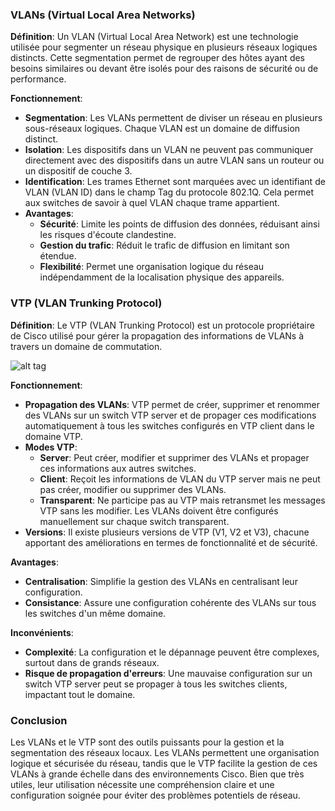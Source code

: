 ### VLANs (Virtual Local Area Networks)

**Définition**: 
Un VLAN (Virtual Local Area Network) est une technologie utilisée pour segmenter un réseau physique en plusieurs réseaux logiques distincts. Cette segmentation permet de regrouper des hôtes ayant des besoins similaires ou devant être isolés pour des raisons de sécurité ou de performance.



**Fonctionnement**:
- **Segmentation**: Les VLANs permettent de diviser un réseau en plusieurs sous-réseaux logiques. Chaque VLAN est un domaine de diffusion distinct.
- **Isolation**: Les dispositifs dans un VLAN ne peuvent pas communiquer directement avec des dispositifs dans un autre VLAN sans un routeur ou un dispositif de couche 3.
- **Identification**: Les trames Ethernet sont marquées avec un identifiant de VLAN (VLAN ID) dans le champ Tag du protocole 802.1Q. Cela permet aux switches de savoir à quel VLAN chaque trame appartient.
- **Avantages**:
  - **Sécurité**: Limite les points de diffusion des données, réduisant ainsi les risques d'écoute clandestine.
  - **Gestion du trafic**: Réduit le trafic de diffusion en limitant son étendue.
  - **Flexibilité**: Permet une organisation logique du réseau indépendamment de la localisation physique des appareils.

### VTP (VLAN Trunking Protocol)

**Définition**:
Le VTP (VLAN Trunking Protocol) est un protocole propriétaire de Cisco utilisé pour gérer la propagation des informations de VLANs à travers un domaine de commutation.

![alt tag](https://github.com/NicolasW-7/AIS-Brief-et-TIPS/blob/main/R%C3%A9seau/Screenshots/667934740591808512.png)

**Fonctionnement**:
- **Propagation des VLANs**: VTP permet de créer, supprimer et renommer des VLANs sur un switch VTP server et de propager ces modifications automatiquement à tous les switches configurés en VTP client dans le domaine VTP.
- **Modes VTP**:
  - **Server**: Peut créer, modifier et supprimer des VLANs et propager ces informations aux autres switches.
  - **Client**: Reçoit les informations de VLAN du VTP server mais ne peut pas créer, modifier ou supprimer des VLANs.
  - **Transparent**: Ne participe pas au VTP mais retransmet les messages VTP sans les modifier. Les VLANs doivent être configurés manuellement sur chaque switch transparent.
- **Versions**: Il existe plusieurs versions de VTP (V1, V2 et V3), chacune apportant des améliorations en termes de fonctionnalité et de sécurité.

**Avantages**:
- **Centralisation**: Simplifie la gestion des VLANs en centralisant leur configuration.
- **Consistance**: Assure une configuration cohérente des VLANs sur tous les switches d'un même domaine.

**Inconvénients**:
- **Complexité**: La configuration et le dépannage peuvent être complexes, surtout dans de grands réseaux.
- **Risque de propagation d'erreurs**: Une mauvaise configuration sur un switch VTP server peut se propager à tous les switches clients, impactant tout le domaine.

### Conclusion

Les VLANs et le VTP sont des outils puissants pour la gestion et la segmentation des réseaux locaux. Les VLANs permettent une organisation logique et sécurisée du réseau, tandis que le VTP facilite la gestion de ces VLANs à grande échelle dans des environnements Cisco. Bien que très utiles, leur utilisation nécessite une compréhension claire et une configuration soignée pour éviter des problèmes potentiels de réseau.
